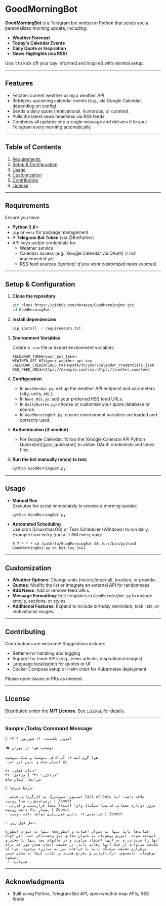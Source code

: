 # GoodMorningBot

**GoodMorningBot** is a Telegram bot written in Python that sends you a personalized morning update, including:

- **Weather Forecast**  
- **Today's Calendar Events**  
- **Daily Quote or Inspiration**  
- **News Highlights (via RSS)**  

Use it to kick off your day informed and inspired with minimal setup.

---

## Features

- Fetches current weather using a weather API.
- Retrieves upcoming calendar events (e.g., via Google Calendar, depending on config).
- Sends a daily quote (motivational, humorous, or curated).
- Pulls the latest news headlines via RSS feeds.
- Combines all updates into a single message and delivers it to your Telegram every morning automatically.

---

## Table of Contents

1. [Requirements](#requirements)  
2. [Setup & Configuration](#setup--configuration)  
3. [Usage](#usage)  
4. [Customization](#customization)  
5. [Contributing](#contributing)  
6. [License](#license)

---

## Requirements

Ensure you have:

- **Python 3.8+**
- `pip` or `venv` for package management
- A **Telegram Bot Token** (via @BotFather)
- API keys and/or credentials for:
  - Weather service
  - Calendar access (e.g., Google Calendar via OAuth) // not implemented yet
  - RSS feed sources *(optional: if you want customized news sources)*

---

## Setup & Configuration

1. **Clone the repository**
   ```bash
   git clone https://github.com/Mor4eza/GoodMorningBot.git
   cd GoodMorningBot
   ```

2. **Install dependencies**
   ```bash
   pip install -r requirements.txt
   ```

3. **Environment Variables**

   Create a `.env` file or export environment variables:
   ```env
   TELEGRAM_TOKEN=your_bot_token
   WEATHER_API_KEY=your_weather_api_key
   CALENDAR_CREDENTIALS_PATH=path/to/your/calendar_credentials.json
   RSS_FEED_URLS=https://example.com/rss,https://another.com/feed
   ```

4. **Configuration**
   - In `WeatherApi.py`: set up the weather API endpoint and parameters (city, units, etc.).
   - In `News_RSS.py`: add your preferred RSS feed URLs.
   - In `DailyQuotes.py`: choose or customize your quote database or source.
   - In `GoodMorningBot.py`: ensure environment variables are loaded and correctly used.

5. **Authentication (if needed)**
   - For Google Calendar: follow the [Google Calendar API Python Quickstart][gcal_quickstart] to obtain OAuth credentials and token files.

6. **Run the bot manually (once) to test:**
   ```bash
   python GoodMorningBot.py
   ```

---

## Usage

- **Manual Run**  
  Executes the script immediately to receive a morning update:
  ```bash
  python GoodMorningBot.py
  ```

- **Automated Scheduling**  
  Use cron (Linux/macOS) or Task Scheduler (Windows) to run daily. Example cron entry (run at 7 AM every day):
  ```cron
  0 7 * * * cd /path/to/GoodMorningBot && /usr/bin/python3 GoodMorningBot.py >> bot.log 2>&1
  ```

---

## Customization

- **Weather Options**: Change units (metric/imperial), location, or provider.
- **Quotes**: Modify the list or integrate an external API for randomness.
- **RSS News**: Add or remove feed URLs.
- **Message Formatting**: Edit templates in `GoodMorningBot.py` to include emojis, sections, or styles.
- **Additional Features**: Expand to include birthday reminders, task lists, or motivational images.

---



## Contributing

Contributions are welcome! Suggestions include:

- Better error handling and logging
- Support for more APIs (e.g., news articles, inspirational images)
- Language localization for quotes or UI
- Docker Compose setup or Helm chart for Kubernetes deployment

Please open issues or PRs as needed.

---

## License

Distributed under the **MIT License**. See `LICENSE` for details.

---

### Sample /Today Command Message

```
📅 امروز یک‌شنبه، ۱۶ شهریور ۱۴۰۴

🌤 وضعیت هوا در تهران:

هوا گرم است ☀️. آب کافی بنوشید و سبک بپوشید.
 آسمان صاف و بدون ابر است 🌞.

دمای فعلی: ۳۱°
حداکثر: ۳۱° | حداقل: ۳۱°
شرایط: آسمان صاف

📰 سرخط خبرها:

- استیون اسپیلبرگ به کارگردانی فیلم Call of Duty علاقه داشت؛ اما درخواستش رد شد! زومیت | Zoomit
- مرور دوباره معمایی قدیمی؛ سیگنال واو! احتمالاً منشأ فرازمینی و قدرتی بسیار بالا داشت زومیت | Zoomit
- شیائومی ۱۶ باتری غول‌پیکری خواهد داشت زومیت | Zoomit

💡 نقل قول روز:

افسانه‌ها باید تنها به عنوان افسانه و اسطوره‌ها تنها به عنوان اسطوره آموخته شوند. آموزش موهومات به عنوان حقایق چیز وحشتناکی است. ذهن کودک آنها را می‌پذیرد و به آنها اعتقاد می‌آورد و در سالهای بعد تنها با سختی و شکنجه می‌تواند از چنگ آنها رهایی یابد. در حقیقت انسان همان طور که برای برقراری حقیقت می‌جنگد باید با خرافات نیز به مبارزه برخیزد. چرا که موهومات، نامحسوس، درک‌ناکردنی و بغرنج هستند و تکذیب آن‌ها به سختی میسر می‌شود. 
 ✍️ هیپاتیا
```

---

## Acknowledgments

- Built using Python, Telegram Bot API, open weather map APIs, RSS feeds
